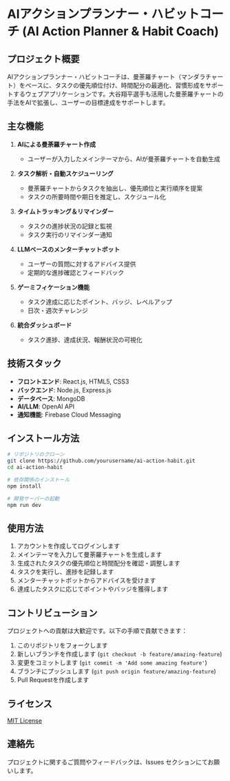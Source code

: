 # AIアクションプランナー・ハビットコーチ (AI Action Planner & Habit Coach)

## プロジェクト概要

AIアクションプランナー・ハビットコーチは、曼荼羅チャート（マンダラチャート）をベースに、タスクの優先順位付け、時間配分の最適化、習慣形成をサポートするウェブアプリケーションです。大谷翔平選手も活用した曼荼羅チャートの手法をAIで拡張し、ユーザーの目標達成をサポートします。

## 主な機能

1. **AIによる曼荼羅チャート作成**
   - ユーザーが入力したメインテーマから、AIが曼荼羅チャートを自動生成

2. **タスク解析・自動スケジューリング**
   - 曼荼羅チャートからタスクを抽出し、優先順位と実行順序を提案
   - タスクの所要時間や期日を推定し、スケジュール化

3. **タイムトラッキング＆リマインダー**
   - タスクの進捗状況の記録と監視
   - タスク実行のリマインダー通知

4. **LLMベースのメンターチャットボット**
   - ユーザーの質問に対するアドバイス提供
   - 定期的な進捗確認とフィードバック

5. **ゲーミフィケーション機能**
   - タスク達成に応じたポイント、バッジ、レベルアップ
   - 日次・週次チャレンジ

6. **統合ダッシュボード**
   - タスク進捗、達成状況、報酬状況の可視化

## 技術スタック

- **フロントエンド**: React.js, HTML5, CSS3
- **バックエンド**: Node.js, Express.js
- **データベース**: MongoDB
- **AI/LLM**: OpenAI API
- **通知機能**: Firebase Cloud Messaging

## インストール方法

```bash
# リポジトリのクローン
git clone https://github.com/yourusername/ai-action-habit.git
cd ai-action-habit

# 依存関係のインストール
npm install

# 開発サーバーの起動
npm run dev
```

## 使用方法

1. アカウントを作成してログインします
2. メインテーマを入力して曼荼羅チャートを生成します
3. 生成されたタスクの優先順位と時間配分を確認・調整します
4. タスクを実行し、進捗を記録します
5. メンターチャットボットからアドバイスを受けます
6. 達成したタスクに応じてポイントやバッジを獲得します

## コントリビューション

プロジェクトへの貢献は大歓迎です。以下の手順で貢献できます：

1. このリポジトリをフォークします
2. 新しいブランチを作成します (`git checkout -b feature/amazing-feature`)
3. 変更をコミットします (`git commit -m 'Add some amazing feature'`)
4. ブランチにプッシュします (`git push origin feature/amazing-feature`)
5. Pull Requestを作成します

## ライセンス

[MIT License](LICENSE)

## 連絡先

プロジェクトに関するご質問やフィードバックは、Issues セクションにてお願いします。
